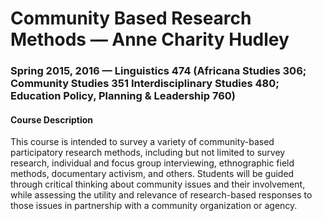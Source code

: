 # Community Based Research Methods —  Anne Charity Hudley
### Spring 2015, 2016 — Linguistics 474 (Africana Studies 306; Community Studies 351 Interdisciplinary Studies 480; Education Policy, Planning & Leadership 760)

#### Course Description
This course is intended to survey a variety of community-based participatory
research methods, including but not limited to survey research, individual and
focus group interviewing, ethnographic field methods, documentary activism, and
others. Students will be guided through critical thinking about community
issues and their involvement, while assessing the utility and relevance of
research-based responses to those issues in partnership with a community
organization or agency.
